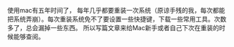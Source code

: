 使用mac有五年时间了， 每年几乎都要重装一次系统（原谅手残的我，每次都能把系统弄崩）。每次重装系统免不了要设置一些快捷键，下载一些常用工具。次数多了，总会漏掉一些东西。 所以写篇文章来给Mac新手或者自己下次在重装的时候能够查阅。